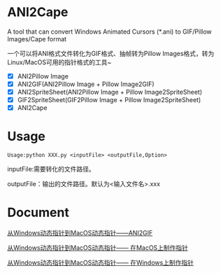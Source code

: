 # ANI2Cape
A tool that can convert Windows Animated Cursors (*.ani) to GIF/Pillow Images/Cape format

一个可以将ANI格式文件转化为GIF格式、抽帧转为Pillow Images格式，转为Linux/MacOS可用的指针格式的工具~

- [x] ANI2Pillow Image
- [x] ANI2GIF(ANI2Pillow Image + Pillow Image2GIF)
- [x] ANI2SpriteSheet(ANI2Pillow Image + Pillow Image2SpriteSheet)
- [x] GIF2SpriteSheet(GIF2Pillow Image + Pillow Image2SpriteSheet)
- [x] ANI2Cape

# Usage
`Usage:python XXX.py <inputFile> <outputFile,Option>`

inputFile:需要转化的文件路径。

outputFile：输出的文件路径。默认为<输入文件名>.xxx

# Document
[从Windows动态指针到MacOS动态指针——ANI2GIF](https://www.bilibili.com/read/cv20591812)

[从Windows动态指针到MacOS动态指针—— 在MacOS上制作指针](https://www.bilibili.com/read/cv20591812)

[从Windows动态指针到MacOS动态指针—— 在Windows上制作指针]()

